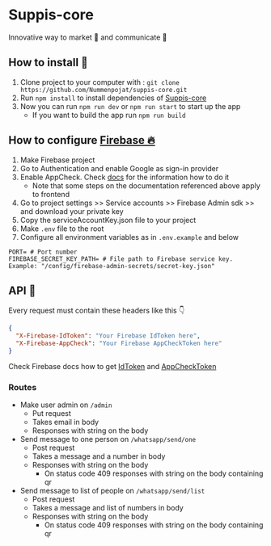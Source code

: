 # Suppis-core
Innovative way to market 📣 and communicate 💬

## How to install 💾
1. Clone project to your computer with : `git clone https://github.com/Nummenpojat/suppis-core.git`
2. Run `npm install` to install dependencies of [Suppis-core](https://github.com/Nummenpojat/suppis-core)
3. Now you can run `npm run dev` or `npm run start` to start up the app
    - If you want to build the app run `npm run build`

## How to configure [Firebase 🔥](https://firebase.google.com/)
1. Make Firebase project
2. Go to Authentication and enable Google as sign-in provider
3. Enable AppCheck. Check [docs](https://firebase.google.com/docs/app-check/web/recaptcha-provider) for the information how to do it
   - Note that some steps on the documentation referenced above apply to frontend
4. Go to project settings >> Service accounts >> Firebase Admin sdk >> and download your private key
5. Copy the serviceAccountKey.json file to your project
6. Make `.env` file to the root 
7. Configure all environment variables as in `.env.example` and below
````dotenv
PORT= # Port number
FIREBASE_SECRET_KEY_PATH= # File path to Firebase service key. Example: "/config/firebase-admin-secrets/secret-key.json"
````

## API 🔗
Every request must contain these headers like this 👇

`````json
{
  "X-Firebase-IdToken": "Your Firebase IdToken here",
  "X-Firebase-AppCheck": "Your Firebase AppCheckToken here"
}
`````
Check Firebase docs how to get [IdToken](https://firebase.google.com/docs/auth/admin/verify-id-tokens#web) and [AppCheckToken](https://firebase.google.com/docs/app-check/web/custom-resource)

### Routes
- Make user admin on `/admin`
    - Put request
    - Takes email in body
    - Responses with string on the body
- Send message to one person on `/whatsapp/send/one`
    - Post request
    - Takes a message and a number in body
    - Responses with string on the body
        - On status code 409 responses with string on the body containing qr
- Send message to list of people on `/whatsapp/send/list`
    - Post request
    - Takes a message and list of numbers in body
    - Responses with string on the body
        - On status code 409 responses with string on the body containing qr
